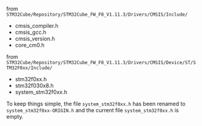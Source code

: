 from `STM32Cube/Repository/STM32Cube_FW_F0_V1.11.3/Drivers/CMSIS/Include/`

- cmsis_compiler.h
- cmsis_gcc.h
- cmsis_version.h
- core_cm0.h

from `STM32Cube/Repository/STM32Cube_FW_F0_V1.11.3/Drivers/CMSIS/Device/ST/STM32F0xx/Include/`

- stm32f0xx.h
- stm32f030x8.h
- system_stm32f0xx.h

To keep things simple, the file `system_stm32f0xx.h` has been renamed to `system_stm32f0xx-ORIGIN.h` and the current file `system_stm32f0xx.h` is empty.
